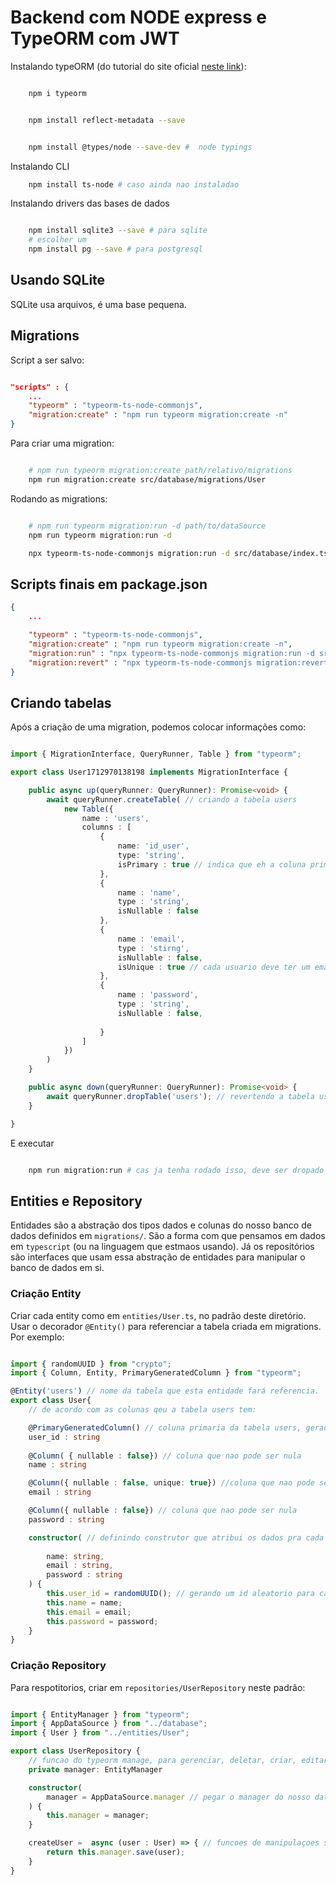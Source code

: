 # Backend com NODE express e TypeORM com JWT

Instalando typeORM (do tutorial do site oficial [neste  link](https://typeorm.io/)):

```bash

    npm i typeorm

```

```bash

    npm install reflect-metadata --save

```

```bash

    npm install @types/node --save-dev #  node typings

```

Instalando CLI

```bash
    npm install ts-node # caso ainda nao instaladao

```

Instalando drivers das bases de dados

```bash

    npm install sqlite3 --save # para sqlite
    # escolher um
    npm install pg --save # para postgresql

```

## Usando SQLite

SQLite usa arquivos, é uma base pequena.

## Migrations

Script a ser salvo:

```json

"scripts" : {
    ...
    "typeorm" : "typeorm-ts-node-commonjs",
    "migration:create" : "npm run typeorm migration:create -n"
}

```

Para criar uma migration:

```bash

    # npm run typeorm migration:create path/relativo/migrations
    npm run migration:create src/database/migrations/User

```

Rodando as migrations:

```bash

    # npm run typeorm migration:run -d path/to/dataSource
    npm run typeorm migration:run -d 

    npx typeorm-ts-node-commonjs migration:run -d src/database/index.ts # ou migration:reverse para deletar


```

## Scripts finais em package.json

```json
{
    ...

    "typeorm" : "typeorm-ts-node-commonjs",
    "migration:create" : "npm run typeorm migration:create -n",
    "migration:run" : "npx typeorm-ts-node-commonjs migration:run -d src/database/index.ts",
    "migration:revert" : "npx typeorm-ts-node-commonjs migration:revert -d src/database/index.ts"
}
```

## Criando tabelas

Após a criação de uma migration, podemos colocar informações como:

```typescript

import { MigrationInterface, QueryRunner, Table } from "typeorm";

export class User1712970138198 implements MigrationInterface {

    public async up(queryRunner: QueryRunner): Promise<void> {
        await queryRunner.createTable( // criando a tabela users
            new Table({
                name : 'users',
                columns : [
                    {
                        name: 'id_user',
                        type: 'string',
                        isPrimary : true // indica que eh a coluna primaria
                    },
                    {
                        name : 'name',
                        type : 'string',
                        isNullable : false
                    },
                    {
                        name : 'email',
                        type : 'stirng',
                        isNullable : false,
                        isUnique : true // cada usuario deve ter um email diferente
                    },
                    {
                        name : 'password',
                        type : 'string',
                        isNullable : false,
                        
                    }
                ]
            })
        )
    }

    public async down(queryRunner: QueryRunner): Promise<void> {
        await queryRunner.dropTable('users'); // revertendo a tabela users
    }

}

```

E executar

```bash

    npm run migration:run # cas ja tenha rodado isso, deve ser dropado antes, com migration:revert

```

## Entities e Repository

Entidades são a abstração dos tipos dados e colunas do nosso banco de dados definidos em `migrations/`. São a forma com que pensamos em dados em `typescript` (ou na linguagem que estmaos usando). Já os repositórios são interfaces que usam essa abstração de entidades para manipular o banco de dados em si.

### Criação Entity

Criar cada entity como em `entities/User.ts`, no padrão deste diretório. Usar o decorador `@Entity()` para referenciar a tabela criada em migrations. Por exemplo:

```typescript

import { randomUUID } from "crypto";
import { Column, Entity, PrimaryGeneratedColumn } from "typeorm";

@Entity('users') // nome da tabela que esta entidade fará referencia.
export class User{
    // de acordo com as colunas qeu a tabela users tem:

    @PrimaryGeneratedColumn() // coluna primaria da tabela users, gerada gerada pelo bd, nao por nos
    user_id : string
    
    @Column( { nullable : false}) // coluna que nao pode ser nula
    name : string

    @Column({ nullable : false, unique: true}) //coluna que nao pode ser nula nem repetir
    email : string

    @Column({ nullable : false}) // coluna que nao pode ser nula
    password : string

    constructor( // definindo construtor que atribui os dados pra cada entidade
        
        name: string,
        email : string,
        password : string
    ) {
        this.user_id = randomUUID(); // gerando um id aleatorio para cada usuario
        this.name = name;
        this.email = email;
        this.password = password;
    }
}

```

### Criação Repository

Para respotitorios, criar em `repositories/UserRepository` neste padrão:

```typescript

import { EntityManager } from "typeorm";
import { AppDataSource } from "../database";
import { User } from "../entities/User";

export class UserRepository {
    // funcao do typeorm manage, para gerenciar, deletar, criar, editar
    private manager: EntityManager

    constructor(
        manager = AppDataSource.manager // pegar o manager do nosso datasource
    ) {
        this.manager = manager;
    }

    createUser =  async (user : User) => { // funcoes de manipulaçoes sao assincronas
        return this.manager.save(user);
    }
}

```
